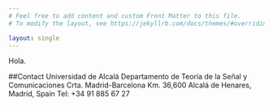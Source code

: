 ```yaml
---
# Feel free to add content and custom Front Matter to this file.
# To modify the layout, see https://jekyllrb.com/docs/themes/#overriding-theme-defaults

layout: single
---
```


<p>Hola. </p>

##Contact
    Universidad de Alcalá 
    Departamento de Teoría de la Señal y Comunicaciones
    Crta. Madrid-Barcelona Km. 36,600
    Alcalá de Henares, Madrid, Spain
    Tel: +34 91 885 67 27
